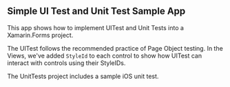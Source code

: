 ## Simple UI Test and Unit Test Sample App
This app shows how to implement UITest and Unit Tests into a Xamarin.Forms project.

The UITest follows the recommended practice of Page Object testing. In the Views, we've added `StyleId` to each control to show how UITest can interact with controls using their StyleIDs.

The UnitTests project includes a sample iOS unit test.
